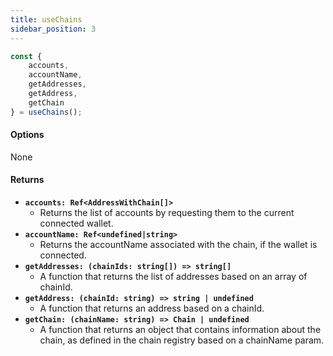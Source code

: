 ```yaml
---
title: useChains
sidebar_position: 3
---
```


```ts
const {
    accounts,
    accountName,
    getAddresses,
    getAddress,
    getChain
} = useChains();
```

#### Options

None

#### Returns

- **`accounts: Ref<AddressWithChain[]>`**
    - Returns the list of accounts by requesting them to the current connected wallet.
- **`accountName: Ref<undefined|string>`**
    - Returns the accountName associated with the chain, if the wallet is connected.
- **`getAddresses: (chainIds: string[]) => string[]`**
    - A function that returns the list of addresses based on an array of chainId.
- **`getAddress: (chainId: string) => string | undefined`**
    - A function that returns an address based on a chainId.
- **`getChain: (chainName: string) => Chain | undefined`**
    - A function that returns an object that contains information about the chain, as defined in the chain registry based on a chainName param.